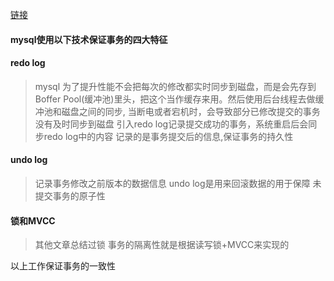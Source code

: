 [链接](https://mp.weixin.qq.com/s/TnbhKQrYKgG8_rRTBnbMJA)

#### mysql使用以下技术保证事务的四大特征

#### redo log 
> mysql 为了提升性能不会把每次的修改都实时同步到磁盘，而是会先存到Boffer Pool(缓冲池)里头，把这个当作缓存来用。然后使用后台线程去做缓冲池和磁盘之间的同步,
> 当断电或者宕机时，会导致部分已修改提交的事务没有及时同步到磁盘
> 引入redo log记录提交成功的事务，系统重启后会同步redo log中的内容
> 记录的是事务提交后的信息,保证事务的持久性

#### undo log
> 记录事务修改之前版本的数据信息
> undo log是用来回滚数据的用于保障 未提交事务的原子性

#### 锁和MVCC
> 其他文章总结过锁
> 事务的隔离性就是根据读写锁+MVCC来实现的

以上工作保证事务的一致性
